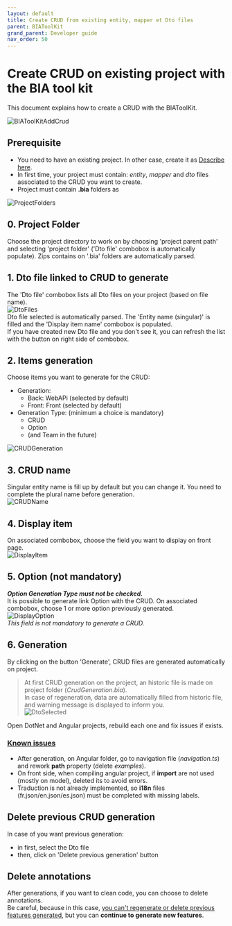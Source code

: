 ```yaml
---
layout: default
title: Create CRUD from existing entity, mapper et Dto files
parent: BIAToolKit
grand_parent: Developer guide
nav_order: 50
---
```


# Create CRUD on existing project with the BIA tool kit
This document explains how to create a CRUD with the BIAToolKit.

![BIAToolKitAddCrud](../../Images/BIAToolKit/AddCRUD.PNG)

## Prerequisite
* You need to have an existing project. In other case, create it as [Describe here](./20-CreateProject.md).
* In first time, your project must contain: *entity*, *mapper* and *dto* files associated to the CRUD you want to create.
* Project must contain **.bia** folders as 
  
![ProjectFolders](../../Images/BIAToolKit/NewProject.PNG)

## 0. Project Folder
Choose the project directory to work on by choosing 'project parent path' and selecting 'project folder' ('Dto file' combobox is automatically populate). Zips contains on '.bia' folders are automatically parsed.

## 1. Dto file linked to CRUD to generate
The 'Dto file' combobox lists all Dto files on your project (based on file name).<br> 
![DtoFiles](../../Images/BIAToolKit/SelectDto.PNG)<br>
Dto file selected is automatically parsed. The 'Entity name (singular)' is filled and the 'Display item name' combobox is populated.<br>
If you have created new Dto file and you don't see it, you can refresh the list with the button on right side of combobox.<br>

## 2. Items generation
Choose items you want to generate for the CRUD:
* Generation: 
   * Back: WebAPi (selected by default)
   * Front: Front (selected by default)
* Generation Type: (minimum a choice is mandatory)
   *  CRUD
   *  Option
   *  (and Team in the future)

![CRUDGeneration](../../Images/BIAToolKit/CRUDGeneration.PNG)

## 3. CRUD name
Singular entity name is fill up by default but you can change it.
You need to complete the plural name before generation.<br>
![CRUDName](../../Images/BIAToolKit/CRUDName.PNG)

## 4. Display item
On associated combobox, choose the field you want to display on front page.<br>
![DisplayItem](../../Images/BIAToolKit/SelectDisplayItem.PNG)

## 5. Option (not mandatory)
__*Option Generation Type must not be checked.*__<br>
It is possible to generate link Option with the CRUD. On associated combobox, choose 1 or more option previously generated.<br>
![DisplayOption](../../Images/BIAToolKit/SelectOptionItem.PNG)<br>
*This field is not mandatory to generate a CRUD.*

## 6. Generation
By clicking on the button 'Generate', CRUD files are generated automatically on project.

> At first CRUD generation on the project, an historic file is made on project folder (*CrudGeneration.bia*).<br>
> In case of regeneration, data are automatically filled from historic file, and warning message is displayed to inform you.<br>
![DtoSelected](../../Images/BIAToolKit/DtoAlreadyUsed.PNG)<br>

Open DotNet and Angular projects, rebuild each one and fix issues if exists.

### <u>Known issues</u>
* After generation, on Angular folder, go to navigation file (*navigation.ts*) and rework **path** property (delete *examples*).
* On front side, when compiling angular project, if **import** are not used (mostly on model), deleted its to avoid errors.
* Traduction is not already implemented, so **i18n** files (fr.json/en.json/es.json) must be completed with missing labels. 

## Delete previous CRUD generation
In case of you want previous generation:
* in first, select the Dto file <br>
* then, click on 'Delete previous generation' button

## Delete annotations
After generations, if you want to clean code, you can choose to delete annotations. <br>Be careful, because in this case, <u>you can't regenerate or delete previous features generated</u>, but you can **continue to generate new features**.
